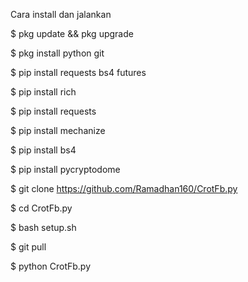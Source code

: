 Cara install dan jalankan

$ pkg update && pkg upgrade

$ pkg install python git

$ pip install requests bs4 futures

$ pip install rich

$ pip install requests

$ pip install mechanize

$ pip install bs4

$ pip install pycryptodome

$ git clone https://github.com/Ramadhan160/CrotFb.py

$ cd CrotFb.py

$ bash setup.sh

$ git pull

$ python CrotFb.py
